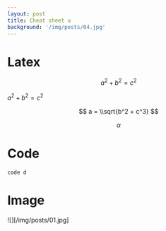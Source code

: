 ```yaml
---
layout: post
title: Cheat sheet u
background: '/img/posts/04.jpg'
---
```

# Latex
$$a^2 + b^2 = c^2$$


$a^2 + b^2 = c^2$

$$ a = \\sqrt{b^2 + c^3} $$

$$ \alpha $$
# Code
`code d`

# Image
![][/img/posts/01.jpg]
